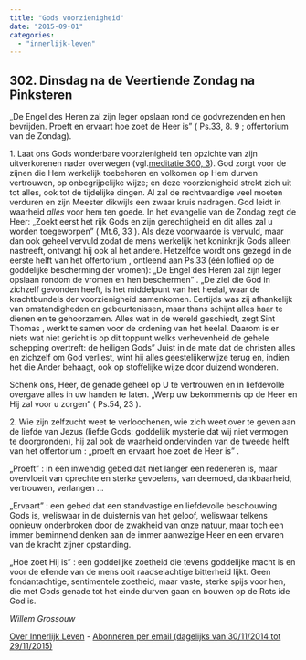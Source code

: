 ```yaml
---
title: "Gods voorzienigheid"
date: "2015-09-01"
categories: 
  - "innerlijk-leven"
---
```


## 302\. Dinsdag na de Veertiende Zondag na Pinksteren

„De Engel des Heren zal zijn leger opslaan rond de godvrezenden en hen bevrijden. Proeft en ervaart hoe zoet de Heer is” ( Ps.33, 8. 9 ; offertorium van de Zondag).

1\. Laat ons Gods wonderbare voorzienigheid ten opzichte van zijn uitverkorenen nader overwegen (vgl.[meditatie 300, 3](#ilo-300)). God zorgt voor de zijnen die Hem werkelijk toebehoren en volkomen op Hem durven vertrouwen, op onbegrijpelijke wijze; en deze voorzienigheid strekt zich uit tot alles, ook tot de tijdelijke dingen. Al zal de rechtvaardige veel moeten verduren en zijn Meester dikwijls een zwaar kruis nadragen. God leidt in waarheid _alles_ voor hem ten goede. In het evangelie van de Zondag zegt de Heer: „Zoekt eerst het rijk Gods en zijn gerechtigheid en dit alles zal u worden toegeworpen” ( Mt.6, 33 ). Als deze voorwaarde is vervuld, maar dan ook geheel vervuld zodat de mens werkelijk het koninkrijk Gods alleen nastreeft, ontvangt hij ook al het andere. Hetzelfde wordt ons gezegd in de eerste helft van het offertorium , ontleend aan Ps.33 (één loflied op de goddelijke bescherming der vromen): „De Engel des Heren zal zijn leger opslaan rondom de vromen en hen beschermen” . „De ziel die God in zichzelf gevonden heeft, is het middelpunt van het heelal, waar de krachtbundels der voorzienigheid samenkomen. Eertijds was zij afhankelijk van omstandigheden en gebeurtenissen, maar thans schijnt alles haar te dienen en te gehoorzamen. Alles wat in de wereld geschiedt, zegt Sint Thomas , werkt te samen voor de ordening van het heelal. Daarom is er niets wat niet gericht is op dit toppunt welks verhevenheid de gehele schepping overtreft: de heiligen Gods” Juist in de mate dat de christen alles en zichzelf om God verliest, wint hij alles geestelijkerwijze terug en, indien het die Ander behaagt, ook op stoffelijke wijze door duizend wonderen.

Schenk ons, Heer, de genade geheel op U te vertrouwen en in liefdevolle overgave alles in uw handen te laten. „Werp uw bekommernis op de Heer en Hij zal voor u zorgen” ( Ps.54, 23 ).

2\. Wie zijn zelfzucht weet te verloochenen, wie zich weet over te geven aan de liefde van Jezus (liefde Gods: goddelijk mysterie dat wij niet vermogen te doorgronden), hij zal ook de waarheid ondervinden van de tweede helft van het offertorium : „proeft en ervaart hoe zoet de Heer is” .

„Proeft” : in een inwendig gebed dat niet langer een redeneren is, maar overvloeit van oprechte en sterke gevoelens, van deemoed, dankbaarheid, vertrouwen, verlangen …

„Ervaart” : een gebed dat een standvastige en liefdevolle beschouwing Gods is, weliswaar in de duisternis van het geloof, weliswaar telkens opnieuw onderbroken door de zwakheid van onze natuur, maar toch een immer beminnend denken aan de immer aanwezige Heer en een ervaren van de kracht zijner opstanding.

„Hoe zoet Hij is” : een goddelijke zoetheid die tevens goddelijke macht is en voor de ellende van de mens ooit raadselachtige bitterheid lijkt. Geen fondantachtige, sentimentele zoetheid, maar vaste, sterke spijs voor hen, die met Gods genade tot het einde durven gaan en bouwen op de Rots ide God is.

_Willem Grossouw_

[Over Innerlijk Leven](/blog/een-jaar-lang-innerlijk-leven-op-geloven-leren/) - [Abonneren per email (dagelijks van 30/11/2014 tot 29/11/2015)](http://eepurl.com/9P3DT)
